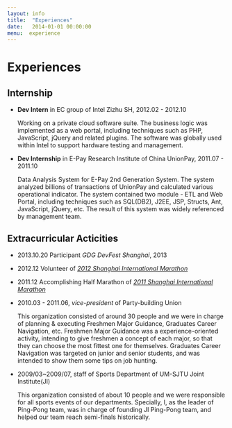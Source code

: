 ```yaml
---
layout: info
title:  "Experiences"
date:   2014-01-01 00:00:00
menu:  experience
---
```


Experiences 
===========

## Internship ##

* **Dev Intern** in EC group of Intel Zizhu SH, 2012.02 - 2012.10

    Working on a private cloud software suite. The
    business logic was implemented as a web portal, including techniques such as PHP, 
    JavaScript, jQuery and related plugins. 
    The software was globally used within Intel to support hardware testing and management.

* **Dev Internship** in E-Pay Research Institute of China UnionPay, 2011.07 - 2011.10

    Data Analysis System for E-Pay 2nd Generation System. The system analyzed 
    billions of transactions of UnionPay and calculated various operational 
    indicator. The system contained two module - ETL and Web Portal, including 
    techniques such as SQL(DB2), J2EE, JSP, Structs, Ant, JavaScript, jQuery, etc. 
    The result of this system was widely referenced by management team.
    
## Extracurricular Acticities ##

* 2013.10.20 Participant *GDG DevFest Shanghai*, 2013
* 2012.12 Volunteer of *[2012 Shanghai International Marathon](http://www.shmarathon.com/index.php)*
* 2011.12 Accomplishing Half Marathon of *[2011 Shanghai International Marathon](http://www.shmarathon.com/index.php)*
* 2010.03 - 2011.06, *vice-president* of Party-building Union

    This organization consisted of around 30 people and we were in charge of 
    planning & executing Freshmen Major Guidance, Graduates Career Navigation, etc.
    Freshmen Major Guidance was a experience-oriented activity, intending to give freshmen a 
    concept of each major, so that they can choose the most fittest one for themselves. 
    Graduates Career Navigation was targeted on junior and senior students, and was intended to 
    show them some tips on job hunting. 
    
* 2009/03~2009/07, staff of Sports Department of UM-SJTU Joint Institute(JI)
 
    This organization consisted of about 10 people and we were responsible for all sports events of 
    our departments. Specially, I, as the leader of Ping-Pong team, was in charge of founding 
    JI Ping-Pong team, and helped our team reach semi-finals historically. 
